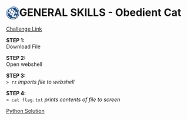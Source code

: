# GENERAL SKILLS - Obedient Cat<img align="left" src="https://github.com/0m3g4b1u3/hello-world/blob/master/sscLogo200.png" width=36>
[Challenge Link](https://play.picoctf.org/practice/challenge/147)
<br>

**STEP 1:**<br>
Download File

**STEP 2:**<br>
Open webshell

**STEP 3:**<br>
``> rz`` *imports file to webshell*

**STEP 4:**<br>
``> cat flag.txt`` *prints contents of file to screen*

[Python Solution]()

